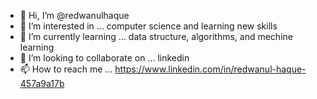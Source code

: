 - 👋 Hi, I’m @redwanulhaque
- 👀 I’m interested in ... computer science and learning new skills
- 🌱 I’m currently learning ... data structure, algorithms, and mechine learning 
- 💞️ I’m looking to collaborate on ... linkedin
- 📫 How to reach me ... https://www.linkedin.com/in/redwanul-haque-457a9a17b

<!---
redwanulhaque/redwanulhaque is a ✨ special ✨ repository because its `README.md` (this file) appears on your GitHub profile.
You can click the Preview link to take a look at your changes.
--->
